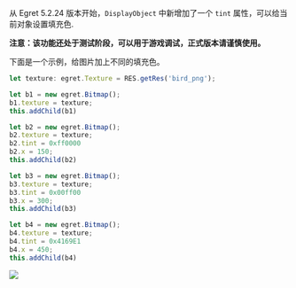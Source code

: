 
从 Egret 5.2.24 版本开始，`DisplayObject` 中新增加了一个 `tint` 属性，可以给当前对象设置填充色.

**注意：该功能还处于测试阶段，可以用于游戏调试，正式版本请谨慎使用。**

下面是一个示例，给图片加上不同的填充色。

```javascript
let texture: egret.Texture = RES.getRes('bird_png');

let b1 = new egret.Bitmap();
b1.texture = texture;
this.addChild(b1)

let b2 = new egret.Bitmap();
b2.texture = texture;
b2.tint = 0xff0000
b2.x = 150;
this.addChild(b2)

let b3 = new egret.Bitmap();
b3.texture = texture;
b3.tint = 0x00ff00
b3.x = 300;
this.addChild(b3)

let b4 = new egret.Bitmap();
b4.texture = texture;
b4.tint = 0x4169E1
b4.x = 450;
this.addChild(b4)
```

![](./p1.png)
